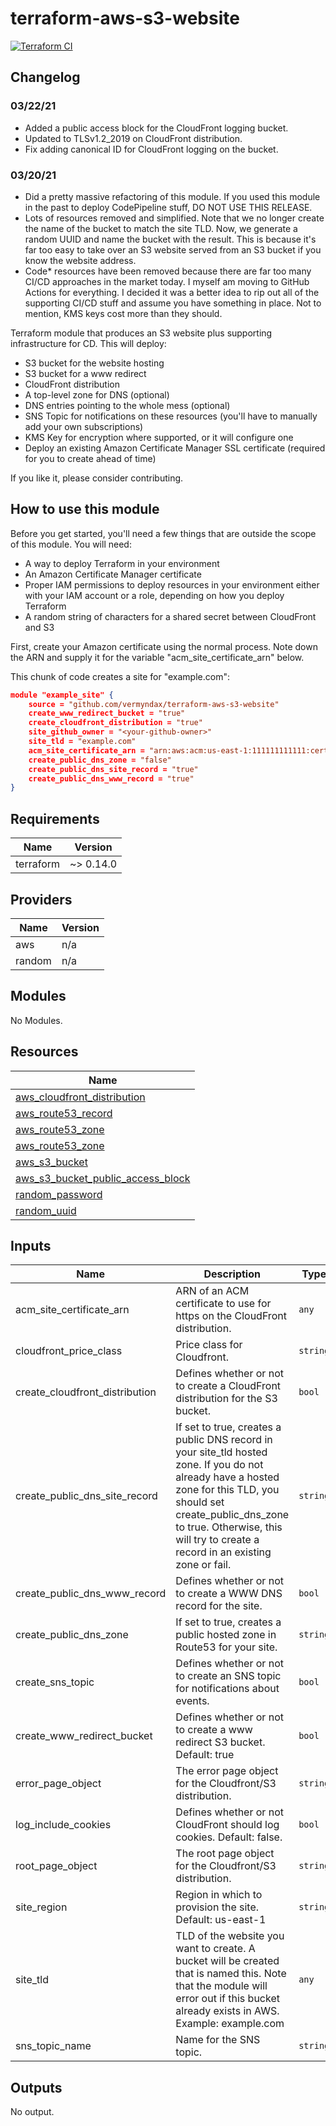 # terraform-aws-s3-website

[![Terraform CI](https://github.com/Vermyndax/terraform-aws-s3-website/workflows/Terraform%20CI/badge.svg)](https://github.com/Vermyndax/terraform-aws-s3-website/actions?query=workflow%3A%22Terraform+CI%22)

## Changelog

### 03/22/21

* Added a public access block for the CloudFront logging bucket.
* Updated to TLSv1.2_2019 on CloudFront distribution.
* Fix adding canonical ID for CloudFront logging on the bucket.

### 03/20/21

* Did a pretty massive refactoring of this module. If you used this module in the past to deploy CodePipeline stuff, DO NOT USE THIS RELEASE.
* Lots of resources removed and simplified. Note that we no longer create the name of the bucket to match the site TLD. Now, we generate a random UUID and name the bucket with the result. This is because it's far too easy to take over an S3 website served from an S3 bucket if you know the website address.
* Code* resources have been removed because there are far too many CI/CD approaches in the market today. I myself am moving to GitHub Actions for everything. I decided it was a better idea to rip out all of the supporting CI/CD stuff and assume you have something in place. Not to mention, KMS keys cost more than they should.

Terraform module that produces an S3 website plus supporting infrastructure for CD. This will deploy:

* S3 bucket for the website hosting
* S3 bucket for a www redirect
* CloudFront distribution
* A top-level zone for DNS (optional)
* DNS entries pointing to the whole mess (optional)
* SNS Topic for notifications on these resources (you'll have to manually add your own subscriptions)
* KMS Key for encryption where supported, or it will configure one
* Deploy an existing Amazon Certificate Manager SSL certificate (required for you to create ahead of time)

If you like it, please consider contributing.

## How to use this module

Before you get started, you'll need a few things that are outside the scope of this module. You will need:

* A way to deploy Terraform in your environment
* An Amazon Certificate Manager certificate
* Proper IAM permissions to deploy resources in your environment either with your IAM account or a role, depending on how you deploy Terraform
* A random string of characters for a shared secret between CloudFront and S3

First, create your Amazon certificate using the normal process. Note down the ARN and supply it for the variable "acm_site_certificate_arn" below.

This chunk of code creates a site for "example.com":

````json
module "example_site" {
    source = "github.com/vermyndax/terraform-aws-s3-website"
    create_www_redirect_bucket = "true"
    create_cloudfront_distribution = "true"
    site_github_owner = "<your-github-owner>"
    site_tld = "example.com"
    acm_site_certificate_arn = "arn:aws:acm:us-east-1:111111111111:certificate/00000000-0000-0000-0000-000000000000"
    create_public_dns_zone = "false"
    create_public_dns_site_record = "true"
    create_public_dns_www_record = "true"
}
````

<!-- BEGINNING OF PRE-COMMIT-TERRAFORM DOCS HOOK -->
## Requirements

| Name | Version |
|------|---------|
| terraform | ~> 0.14.0 |

## Providers

| Name | Version |
|------|---------|
| aws | n/a |
| random | n/a |

## Modules

No Modules.

## Resources

| Name |
|------|
| [aws_cloudfront_distribution](https://registry.terraform.io/providers/hashicorp/aws/latest/docs/resources/cloudfront_distribution) |
| [aws_route53_record](https://registry.terraform.io/providers/hashicorp/aws/latest/docs/resources/route53_record) |
| [aws_route53_zone](https://registry.terraform.io/providers/hashicorp/aws/latest/docs/data-sources/route53_zone) |
| [aws_route53_zone](https://registry.terraform.io/providers/hashicorp/aws/latest/docs/resources/route53_zone) |
| [aws_s3_bucket](https://registry.terraform.io/providers/hashicorp/aws/latest/docs/resources/s3_bucket) |
| [aws_s3_bucket_public_access_block](https://registry.terraform.io/providers/hashicorp/aws/latest/docs/resources/s3_bucket_public_access_block) |
| [random_password](https://registry.terraform.io/providers/hashicorp/random/latest/docs/resources/password) |
| [random_uuid](https://registry.terraform.io/providers/hashicorp/random/latest/docs/resources/uuid) |

## Inputs

| Name | Description | Type | Default | Required |
|------|-------------|------|---------|:--------:|
| acm\_site\_certificate\_arn | ARN of an ACM certificate to use for https on the CloudFront distribution. | `any` | n/a | yes |
| cloudfront\_price\_class | Price class for Cloudfront. | `string` | `"PriceClass_100"` | no |
| create\_cloudfront\_distribution | Defines whether or not to create a CloudFront distribution for the S3 bucket. | `bool` | `true` | no |
| create\_public\_dns\_site\_record | If set to true, creates a public DNS record in your site\_tld hosted zone. If you do not already have a hosted zone for this TLD, you should set create\_public\_dns\_zone to true. Otherwise, this will try to create a record in an existing zone or fail. | `string` | `"true"` | no |
| create\_public\_dns\_www\_record | Defines whether or not to create a WWW DNS record for the site. | `bool` | `false` | no |
| create\_public\_dns\_zone | If set to true, creates a public hosted zone in Route53 for your site. | `string` | `"false"` | no |
| create\_sns\_topic | Defines whether or not to create an SNS topic for notifications about events. | `bool` | `false` | no |
| create\_www\_redirect\_bucket | Defines whether or not to create a www redirect S3 bucket. Default: true | `bool` | `true` | no |
| error\_page\_object | The error page object for the Cloudfront/S3 distribution. | `string` | `"404.html"` | no |
| log\_include\_cookies | Defines whether or not CloudFront should log cookies. Default: false. | `bool` | `false` | no |
| root\_page\_object | The root page object for the Cloudfront/S3 distribution. | `string` | `"index.html"` | no |
| site\_region | Region in which to provision the site. Default: us-east-1 | `string` | `"us-east-1"` | no |
| site\_tld | TLD of the website you want to create. A bucket will be created that is named this. Note that the module will error out if this bucket already exists in AWS. Example: example.com | `any` | n/a | yes |
| sns\_topic\_name | Name for the SNS topic. | `string` | `"website-notifications"` | no |

## Outputs

No output.
<!-- END OF PRE-COMMIT-TERRAFORM DOCS HOOK -->